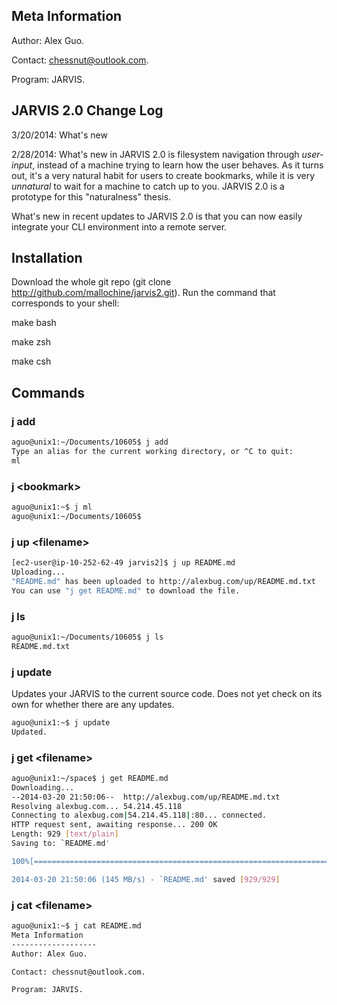 Meta Information
-------------------
Author: Alex Guo.

Contact: chessnut@outlook.com.

Program: JARVIS.

JARVIS 2.0 Change Log
---------------------

3/20/2014: What's new 

2/28/2014: What's new in JARVIS 2.0 is filesystem navigation through _user-input_,
instead of a machine trying to learn how the user behaves. As it turns out, it's a
very natural habit for users to create bookmarks, while it is very _unnatural_ to wait
for a machine to catch up to you. JARVIS 2.0 is a prototype for this "naturalness"
thesis.

What's new in recent updates to JARVIS 2.0 is that you can now easily integrate your
CLI environment into a remote server.



Installation
-------------
Download the whole git repo (git clone http://github.com/mallochine/jarvis2.git).
Run the command that corresponds to your shell:

make bash 

make zsh 

make csh

Commands
----------
### j add

```bash
aguo@unix1:~/Documents/10605$ j add
Type an alias for the current working directory, or ^C to quit:
ml
```

### j \<bookmark\>

```bash
aguo@unix1:~$ j ml
aguo@unix1:~/Documents/10605$
```

### j up \<filename\>

```bash
[ec2-user@ip-10-252-62-49 jarvis2]$ j up README.md
Uploading...
"README.md" has been uploaded to http://alexbug.com/up/README.md.txt
You can use "j get README.md" to download the file.
```

### j ls

```bash
aguo@unix1:~/Documents/10605$ j ls
README.md.txt
```

### j update

Updates your JARVIS to the current source code. Does not yet check on its own for whether
there are any updates.

```bash
aguo@unix1:~$ j update
Updated.
```

### j get \<filename\>

```bash
aguo@unix1:~/space$ j get README.md
Downloading...
--2014-03-20 21:50:06--  http://alexbug.com/up/README.md.txt
Resolving alexbug.com... 54.214.45.118
Connecting to alexbug.com|54.214.45.118|:80... connected.
HTTP request sent, awaiting response... 200 OK
Length: 929 [text/plain]
Saving to: `README.md'

100%[======================================================================================================================================================>] 929         --.-K/s   in 0s

2014-03-20 21:50:06 (145 MB/s) - `README.md' saved [929/929]
```

### j cat \<filename\>

```bash
aguo@unix1:~$ j cat README.md
Meta Information
-------------------
Author: Alex Guo.

Contact: chessnut@outlook.com.

Program: JARVIS.
```
